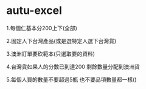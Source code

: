 # autu-excel
1.每個仁基本分200上下(全部)

2.固定人下台灣產品(或是選特定人選下台灣貨)

3.澳洲訂單要砍範本(只選取要的資料)

4.台灣貨如果人的分數已到達200 剩餘數量分配到澳洲貨

5.每個人買的數量不要超過5瓶 也不要品項數量都一樣() 

